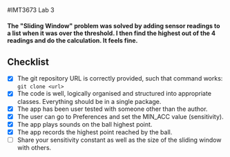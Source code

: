 #IMT3673 Lab 3

#### The "Sliding Window" problem was solved by adding sensor readings to a list when it was over the threshold. I then find the highest out of the 4 readings and do the calculation. It feels fine.

## Checklist

* [X] The git repository URL is correctly provided, such that command works: `git clone <url> `
* [X] The code is well, logically organised and structured into appropriate classes. Everything should be in a single package.
* [X] The app has been user tested with someone other than the author.
* [X] The user can go to Preferences and set the MIN_ACC value (sensitivity).
* [X] The app plays sounds on the ball highest point.
* [X] The app records the highest point reached by the ball.
* [ ] Share your sensitivity constant as well as the size of the sliding window with others.